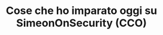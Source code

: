 ---
title: "Cose che ho imparato oggi su SimeonOnSecurity (CCO)"
description: "Esplora la pagina 'Cose che ho imparato oggi' su SimeonOnSecurity per scoprire insights e scoperte quotidiane in cybersecurity, tecnologia e automazione."
tags: ["insights quotidiani", "condivisione di conoscenze", "scoperte in cybersecurity", "insights tecnologici", "lezioni di automazione", "apprendimento continuo", "crescita personale", "accumulo di conoscenze", "nuove scoperte", "percorso di apprendimento", "aggiornamenti tecnologici", "tendenze in cybersecurity", "insights tecnici", "apprendimenti quotidiani", "piattaforma di condivisione di conoscenze", "contenuti educativi", "sviluppo personale", "esperienze di apprendimento", "avanzamenti tecnologici", "consigli di cybersecurity"]
---